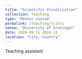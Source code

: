 ```yaml
---
title: "Scientific Visualization"
collection: teaching
type: "Master course"
permalink: /teaching/SciVis
venue: "University of Groningen"
date: 2024-09 to 2024-11
location: "City, Country"
---
```


Teaching assistant
